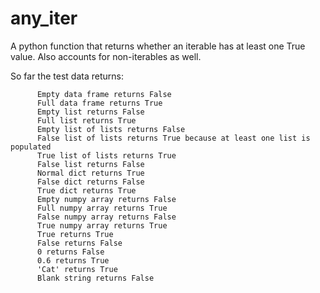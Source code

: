 # any_iter
A python function that returns whether an iterable has at least one True value. Also accounts for non-iterables as well.


So far the test data returns:


          Empty data frame returns False
          Full data frame returns True
          Empty list returns False
          Full list returns True
          Empty list of lists returns False
          False list of lists returns True because at least one list is populated
          True list of lists returns True
          False list returns False
          Normal dict returns True
          False dict returns False
          True dict returns True
          Empty numpy array returns False
          Full numpy array returns True
          False numpy array returns False
          True numpy array returns True
          True returns True
          False returns False
          0 returns False
          0.6 returns True
          'Cat' returns True
          Blank string returns False

